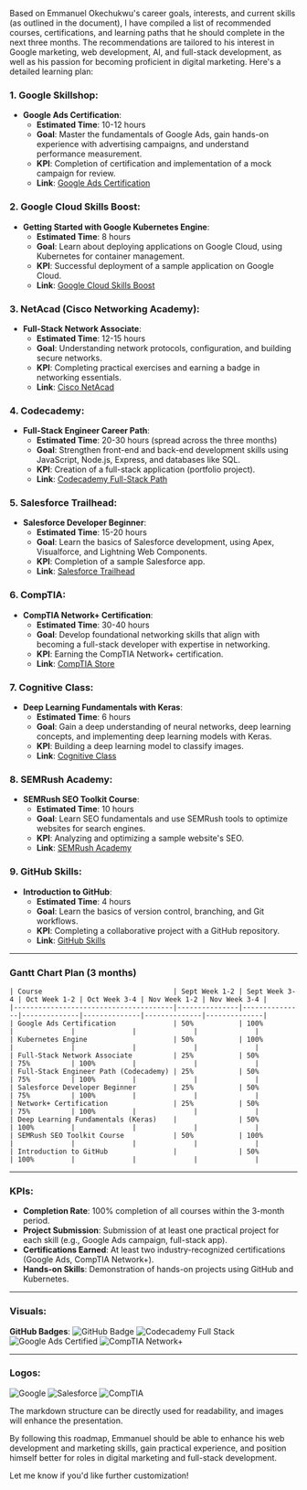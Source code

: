 Based on Emmanuel Okechukwu's career goals, interests, and current skills (as outlined in the document), I have compiled a list of recommended courses, certifications, and learning paths that he should complete in the next three months. The recommendations are tailored to his interest in Google marketing, web development, AI, and full-stack development, as well as his passion for becoming proficient in digital marketing. Here's a detailed learning plan:

### 1. **Google Skillshop**:
   - **Google Ads Certification**:
     - **Estimated Time**: 10-12 hours
     - **Goal**: Master the fundamentals of Google Ads, gain hands-on experience with advertising campaigns, and understand performance measurement.
     - **KPI**: Completion of certification and implementation of a mock campaign for review.
     - **Link**: [Google Ads Certification](https://skillshop.withgoogle.com/)

### 2. **Google Cloud Skills Boost**:
   - **Getting Started with Google Kubernetes Engine**:
     - **Estimated Time**: 8 hours
     - **Goal**: Learn about deploying applications on Google Cloud, using Kubernetes for container management.
     - **KPI**: Successful deployment of a sample application on Google Cloud.
     - **Link**: [Google Cloud Skills Boost](https://www.cloudskillsboost.google/)

### 3. **NetAcad (Cisco Networking Academy)**:
   - **Full-Stack Network Associate**:
     - **Estimated Time**: 12-15 hours
     - **Goal**: Understanding network protocols, configuration, and building secure networks.
     - **KPI**: Completing practical exercises and earning a badge in networking essentials.
     - **Link**: [Cisco NetAcad](https://www.netacad.com/)

### 4. **Codecademy**:
   - **Full-Stack Engineer Career Path**:
     - **Estimated Time**: 20-30 hours (spread across the three months)
     - **Goal**: Strengthen front-end and back-end development skills using JavaScript, Node.js, Express, and databases like SQL.
     - **KPI**: Creation of a full-stack application (portfolio project).
     - **Link**: [Codecademy Full-Stack Path](https://www.codecademy.com/)

### 5. **Salesforce Trailhead**:
   - **Salesforce Developer Beginner**:
     - **Estimated Time**: 15-20 hours
     - **Goal**: Learn the basics of Salesforce development, using Apex, Visualforce, and Lightning Web Components.
     - **KPI**: Completion of a sample Salesforce app.
     - **Link**: [Salesforce Trailhead](https://trailhead.salesforce.com/)

### 6. **CompTIA**:
   - **CompTIA Network+ Certification**:
     - **Estimated Time**: 30-40 hours
     - **Goal**: Develop foundational networking skills that align with becoming a full-stack developer with expertise in networking.
     - **KPI**: Earning the CompTIA Network+ certification.
     - **Link**: [CompTIA Store](https://store.comptia.org/)

### 7. **Cognitive Class**:
   - **Deep Learning Fundamentals with Keras**:
     - **Estimated Time**: 6 hours
     - **Goal**: Gain a deep understanding of neural networks, deep learning concepts, and implementing deep learning models with Keras.
     - **KPI**: Building a deep learning model to classify images.
     - **Link**: [Cognitive Class](https://cognitiveclass.ai/)

### 8. **SEMRush Academy**:
   - **SEMRush SEO Toolkit Course**:
     - **Estimated Time**: 10 hours
     - **Goal**: Learn SEO fundamentals and use SEMRush tools to optimize websites for search engines.
     - **KPI**: Analyzing and optimizing a sample website's SEO.
     - **Link**: [SEMRush Academy](https://www.semrush.com/academy/)

### 9. **GitHub Skills**:
   - **Introduction to GitHub**:
     - **Estimated Time**: 4 hours
     - **Goal**: Learn the basics of version control, branching, and Git workflows.
     - **KPI**: Completing a collaborative project with a GitHub repository.
     - **Link**: [GitHub Skills](https://skills.github.com/)

---

### **Gantt Chart Plan (3 months)**

```plaintext
| Course                                | Sept Week 1-2 | Sept Week 3-4 | Oct Week 1-2 | Oct Week 3-4 | Nov Week 1-2 | Nov Week 3-4 |
|---------------------------------------|---------------|---------------|--------------|--------------|--------------|--------------|
| Google Ads Certification              | 50%           | 100%          |              |              |              |              |
| Kubernetes Engine                     | 50%           | 100%          |              |              |              |              |
| Full-Stack Network Associate          | 25%           | 50%           | 75%          | 100%         |              |              |
| Full-Stack Engineer Path (Codecademy) | 25%           | 50%           | 75%          | 100%         |              |              |
| Salesforce Developer Beginner         | 25%           | 50%           | 75%          | 100%         |              |              |
| Network+ Certification                | 25%           | 50%           | 75%          | 100%         |              |              |
| Deep Learning Fundamentals (Keras)    |               | 50%           | 100%         |              |              |              |
| SEMRush SEO Toolkit Course            | 50%           | 100%          |              |              |              |              |
| Introduction to GitHub                |               | 50%           | 100%         |              |              |              |
```

---

### **KPIs**:
- **Completion Rate**: 100% completion of all courses within the 3-month period.
- **Project Submission**: Submission of at least one practical project for each skill (e.g., Google Ads campaign, full-stack app).
- **Certifications Earned**: At least two industry-recognized certifications (Google Ads, CompTIA Network+).
- **Hands-on Skills**: Demonstration of hands-on projects using GitHub and Kubernetes.

---

### **Visuals**:
**GitHub Badges**:
![GitHub Badge](https://img.shields.io/badge/GitHub-Introduction-blue)
![Codecademy Full Stack](https://img.shields.io/badge/Codecademy-FullStack-green)
![Google Ads Certified](https://img.shields.io/badge/Google-AdsCertified-blue)
![CompTIA Network+](https://img.shields.io/badge/CompTIA-Network+-red)

---

### **Logos**:
![Google](https://upload.wikimedia.org/wikipedia/commons/4/4a/Logo_2013_Google.png)
![Salesforce](https://www.salesforce.com/news/wp-content/uploads/sites/3/2021/05/Salesforce-logo.jpg?w=1334&h=750)
![CompTIA](https://comptiacdn.azureedge.net/webcontent/images/default-source/mainsitetemplateimages/comptia_logo_cmyk36b98240e2b544eabe240e93e723777e.svg?sfvrsn=da0cc6d4_2)

The markdown structure can be directly used for readability, and images will enhance the presentation.

By following this roadmap, Emmanuel should be able to enhance his web development and marketing skills, gain practical experience, and position himself better for roles in digital marketing and full-stack development.

Let me know if you'd like further customization!
